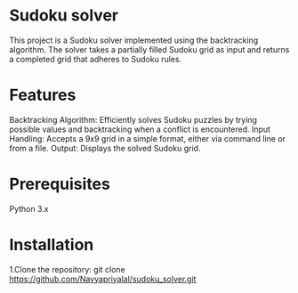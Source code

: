 # Sudoku solver
This project is a Sudoku solver implemented using the backtracking algorithm. The solver takes a partially filled Sudoku grid as input and returns a completed grid that adheres to Sudoku rules.

# Features
Backtracking Algorithm: Efficiently solves Sudoku puzzles by trying possible values and backtracking when a conflict is encountered.
Input Handling: Accepts a 9x9 grid in a simple format, either via command line or from a file.
Output: Displays the solved Sudoku grid.

# Prerequisites
Python 3.x

# Installation
1.Clone the repository:
      git clone https://github.com/Navyapriyalal/sudoku_solver.git
